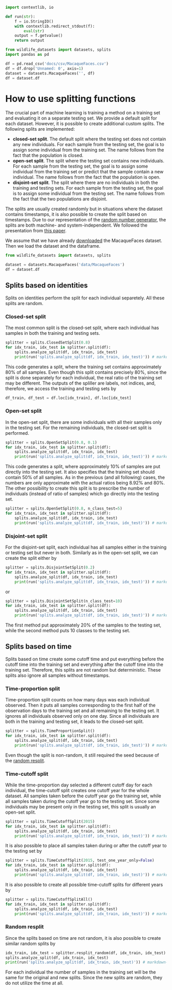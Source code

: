 ```python exec="true" name="run"
import contextlib, io

def run(str):
    f = io.StringIO()
    with contextlib.redirect_stdout(f):
        eval(str)
    output = f.getvalue()
    return output
```

```python exec="true" name="run"
from wildlife_datasets import datasets, splits
import pandas as pd

df = pd.read_csv('docs/csv/MacaqueFaces.csv')
df = df.drop('Unnamed: 0', axis=1)
dataset = datasets.MacaqueFaces('', df)
df = dataset.df
```


# How to use splitting functions

The crucial part of machine learning is training a method on a training set and evaluating it on a separate testing set. We provide a default split for each dataset. However, it is possible to create additional custom splits. The following splits are implemented:

- **closed-set split**. The default split where the testing set does not contain any new individuals. For each sample from the testing set, the goal is to assign some individual from the training set. The name follows from the fact that the population is closed.
- **open-set split**. The split where the testing set contains new individuals. For each sample from the testing set, the goal is to assign some individual from the training set or predict that the sample contain a new individual. The name follows from the fact that the population is open.
- **disjoint-set split**. The split where there are no individuals in both the training and testing sets. For each sample from the testing set, the goal is to assign some individual from the testing set. The name follows from the fact that the two populations are disjoint.

The splits are usually created randomly but in situations where the dataset contains timestamps, it is also possible to create the split based on timestamps. Due to our representation of the [random number generator](../reference_splits#lcg), the splits are both machine- and system-independent. We followed the presentation from [this paper](https://arxiv.org/abs/2211.10307).

We assume that we have already [downloaded](../tutorial_datasets#downloading-datasets) the MacaqueFaces dataset. Then we load the dataset and the dataframe.

```python
from wildlife_datasets import datasets, splits

dataset = datasets.MacaqueFaces('data/MacaqueFaces')
df = dataset.df
```

## Splits based on identities

Splits on identities perform the split for each individual separetely. All these splits are random.

### Closed-set split

The most common split is the closed-set split, where each individual has samples in both the training and testing sets.

```python exec="true" source="above" result="console" name="run"
splitter = splits.ClosedSetSplit(0.8)
for idx_train, idx_test in splitter.split(df):
    splits.analyze_split(df, idx_train, idx_test)
    print(run('splits.analyze_split(df, idx_train, idx_test)')) # markdown-exec: hide
```

This code generates a split, where the training set contains approximately 80% of all samples. Even though this split contains precisely 80%, since the split is done separately for each individual, the real ratio of the training set may be different. The outputs of the spliller are labels, not indices, and, therefore, we access the training and testing sets by

```python
df_train, df_test = df.loc[idx_train], df.loc[idx_test]
```

### Open-set split

In the open-set split, there are some individuals with all their samples only in the testing set. For the remaining individuals, the closed-set split is performed.

```python exec="true" source="above" result="console" name="run"
splitter = splits.OpenSetSplit(0.8, 0.1)
for idx_train, idx_test in splitter.split(df):
    splits.analyze_split(df, idx_train, idx_test)
    print(run('splits.analyze_split(df, idx_train, idx_test)')) # markdown-exec: hide
```

This code generates a split, where approximately 10% of samples are put directly into the testing set. It also specifies that the training set should contain 50% of all samples. As in the previous (and all following) cases, the numbers are only approximate with the actual ratios being 8.92% and 80%. The other possibility to create this split is to prescribe the number of individuals (instead of ratio of samples) which go directly into the testing set.

```python exec="true" source="above" result="console" name="run"
splitter = splits.OpenSetSplit(0.8, n_class_test=5)
for idx_train, idx_test in splitter.split(df):
    splits.analyze_split(df, idx_train, idx_test)
    print(run('splits.analyze_split(df, idx_train, idx_test)')) # markdown-exec: hide
```

### Disjoint-set split

For the disjoint-set split, each individual has all samples either in the training or testing set but never in both. Similarly as in the open-set split, we can create the split either by

```python exec="true" source="above" result="console" name="run"
splitter = splits.DisjointSetSplit(0.2)
for idx_train, idx_test in splitter.split(df):
    splits.analyze_split(df, idx_train, idx_test)
    print(run('splits.analyze_split(df, idx_train, idx_test)')) # markdown-exec: hide
```

or

```python exec="true" source="above" result="console" name="run"
splitter = splits.DisjointSetSplit(n_class_test=10)
for idx_train, idx_test in splitter.split(df):
    splits.analyze_split(df, idx_train, idx_test)
    print(run('splits.analyze_split(df, idx_train, idx_test)')) # markdown-exec: hide
```

The first method put approximately 20% of the samples to the testing set, while the second method puts 10 classes to the testing set.


## Splits based on time

Splits based on time create some cutoff time and put everything before the cutoff time into the training set and everything after the cutoff time into the training set. Therefore, this splits are not random but deterministic. These splits also ignore all samples without timestamps.

### Time-proportion split

Time-proportion split counts on how many days was each individual observed. Then it puts all samples corresponding to the first half of the observation days to the training set and all remaining to the testing set. It ignores all individuals observed only on one day. Since all individuals are both in the training and testing set, it leads to the closed-set split.

```python exec="true" source="above" result="console" name="run"
splitter = splits.TimeProportionSplit()
for idx_train, idx_test in splitter.split(df):
    splits.analyze_split(df, idx_train, idx_test)
    print(run('splits.analyze_split(df, idx_train, idx_test)')) # markdown-exec: hide
```

Even though the split is non-random, it still required the seed because of the [random resplit](#random-resplit).

### Time-cutoff split

While the time-proportion day selected a different cutoff day for each individual, the time-cutoff split creates one cutoff year for the whole dataset. All samples taken before the cutoff year go the training set, while all samples taken during the cutoff year go to the testing set. Since some individuals may be present only in the testing set, this split is usually an open-set split.

```python exec="true" source="above" result="console" name="run"
splitter = splits.TimeCutoffSplit(2015)
for idx_train, idx_test in splitter.split(df):
    splits.analyze_split(df, idx_train, idx_test)
    print(run('splits.analyze_split(df, idx_train, idx_test)')) # markdown-exec: hide
```

It is also possible to place all samples taken during or after the cutoff year to the testing set by

```python exec="true" source="above" result="console" name="run"
splitter = splits.TimeCutoffSplit(2015, test_one_year_only=False)
for idx_train, idx_test in splitter.split(df):
    splits.analyze_split(df, idx_train, idx_test)
    print(run('splits.analyze_split(df, idx_train, idx_test)')) # markdown-exec: hide
```

It is also possible to create all possible time-cutoff splits for different years by

```python exec="true" source="above" result="console" name="run"
splitter = splits.TimeCutoffSplitAll()
for idx_train, idx_test in splitter.split(df):
    splits.analyze_split(df, idx_train, idx_test)
    print(run('splits.analyze_split(df, idx_train, idx_test)')) # markdown-exec: hide
```

### Random resplit

Since the splits based on time are not random, it is also possible to create similar random splits by 

```python exec="true" source="above" result="console" name="run"
idx_train, idx_test = splitter.resplit_random(df, idx_train, idx_test)
splits.analyze_split(df, idx_train, idx_test)
print(run('splits.analyze_split(df, idx_train, idx_test)')) # markdown-exec: hide
```

For each individual the number of samples in the training set will be the same for the original and new splits. Since the new splits are random, they do not utilize the time at all.
